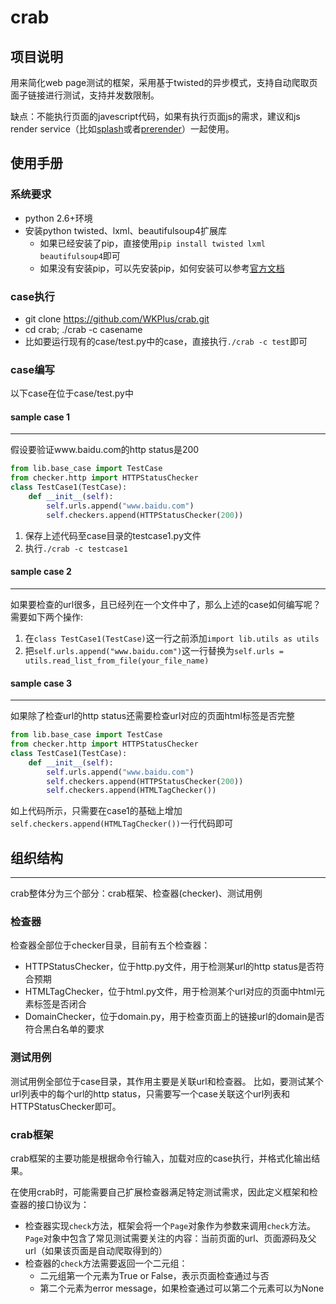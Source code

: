 # crab

## 项目说明
用来简化web page测试的框架，采用基于twisted的异步模式，支持自动爬取页面子链接进行测试，支持并发数限制。

缺点：不能执行页面的javescript代码，如果有执行页面js的需求，建议和js render service（比如[splash](https://github.com/scrapinghub/splash)或者[prerender](https://github.com/prerender/prerender)）一起使用。



## 使用手册
### 系统要求
 - python 2.6+环境
 - 安装python twisted、lxml、beautifulsoup4扩展库
   - 如果已经安装了pip，直接使用`pip install twisted lxml beautifulsoup4`即可
   - 如果没有安装pip，可以先安装pip，如何安装可以参考[官方文档](https://pypi.python.org/pypi/pip)


### case执行
* git clone https://github.com/WKPlus/crab.git
* cd crab; ./crab -c casename 
* 比如要运行现有的case/test.py中的case，直接执行`./crab -c test`即可


### case编写
以下case在位于case/test.py中

#### sample case 1
----
假设要验证www.baidu.com的http status是200

```python
from lib.base_case import TestCase
from checker.http import HTTPStatusChecker
class TestCase1(TestCase):
    def __init__(self):
        self.urls.append("www.baidu.com")
        self.checkers.append(HTTPStatusChecker(200))
```

1. 保存上述代码至case目录的testcase1.py文件
2. 执行`./crab -c testcase1`


#### sample case 2
----
如果要检查的url很多，且已经列在一个文件中了，那么上述的case如何编写呢？需要如下两个操作:
1. 在`class TestCase1(TestCase)`这一行之前添加`import lib.utils as utils`
2. 把`self.urls.append("www.baidu.com")`这一行替换为`self.urls = utils.read_list_from_file(your_file_name)`


#### sample case 3
----
如果除了检查url的http status还需要检查url对应的页面html标签是否完整

```python
from lib.base_case import TestCase
from checker.http import HTTPStatusChecker
class TestCase1(TestCase):
    def __init__(self):
        self.urls.append("www.baidu.com")
        self.checkers.append(HTTPStatusChecker(200))
        self.checkers.append(HTMLTagChecker())
```

如上代码所示，只需要在case1的基础上增加`self.checkers.append(HTMLTagChecker())`一行代码即可




## 组织结构
----
crab整体分为三个部分：crab框架、检查器(checker)、测试用例


### 检查器
检查器全部位于checker目录，目前有五个检查器：

* HTTPStatusChecker，位于http.py文件，用于检测某url的http status是否符合预期
* HTMLTagChecker，位于html.py文件，用于检测某个url对应的页面中html元素标签是否闭合
* DomainChecker，位于domain.py，用于检查页面上的链接url的domain是否符合黑白名单的要求


### 测试用例
测试用例全部位于case目录，其作用主要是关联url和检查器。
比如，要测试某个url列表中的每个url的http status，只需要写一个case关联这个url列表和HTTPStatusChecker即可。


### crab框架
crab框架的主要功能是根据命令行输入，加载对应的case执行，并格式化输出结果。

在使用crab时，可能需要自己扩展检查器满足特定测试需求，因此定义框架和检查器的接口协议为：

* 检查器实现`check`方法，框架会将一个`Page`对象作为参数来调用`check`方法。`Page`对象中包含了常见测试需要关注的内容：当前页面的url、页面源码及父url（如果该页面是自动爬取得到的）
* 检查器的`check`方法需要返回一个二元组：
   * 二元组第一个元素为True or False，表示页面检查通过与否
   * 第二个元素为error message，如果检查通过可以第二个元素可以为None




